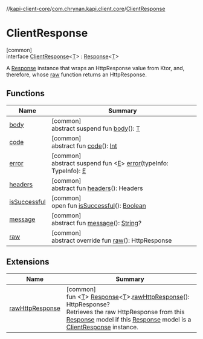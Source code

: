 //[kapi-client-core](../../../index.md)/[com.chrynan.kapi.client.core](../index.md)/[ClientResponse](index.md)

# ClientResponse

[common]\
interface [ClientResponse](index.md)&lt;[T](index.md)&gt; : [Response](../../../../kapi-core/kapi-core/com.chrynan.kapi.core/-response/index.md)&lt;[T](index.md)&gt; 

A [Response](../../../../kapi-core/kapi-core/com.chrynan.kapi.core/-response/index.md) instance that wraps an HttpResponse value from Ktor, and, therefore, whose [raw](raw.md) function returns an HttpResponse.

## Functions

| Name | Summary |
|---|---|
| [body](index.md#767346090%2FFunctions%2F618853277) | [common]<br>abstract suspend fun [body](index.md#767346090%2FFunctions%2F618853277)(): [T](index.md) |
| [code](index.md#840051647%2FFunctions%2F618853277) | [common]<br>abstract fun [code](index.md#840051647%2FFunctions%2F618853277)(): [Int](https://kotlinlang.org/api/latest/jvm/stdlib/kotlin/-int/index.html) |
| [error](index.md#-1332476271%2FFunctions%2F618853277) | [common]<br>abstract suspend fun &lt;[E](index.md#-1332476271%2FFunctions%2F618853277)&gt; [error](index.md#-1332476271%2FFunctions%2F618853277)(typeInfo: TypeInfo): [E](index.md#-1332476271%2FFunctions%2F618853277) |
| [headers](index.md#921059144%2FFunctions%2F618853277) | [common]<br>abstract fun [headers](index.md#921059144%2FFunctions%2F618853277)(): Headers |
| [isSuccessful](index.md#2122135336%2FFunctions%2F618853277) | [common]<br>open fun [isSuccessful](index.md#2122135336%2FFunctions%2F618853277)(): [Boolean](https://kotlinlang.org/api/latest/jvm/stdlib/kotlin/-boolean/index.html) |
| [message](index.md#67604967%2FFunctions%2F618853277) | [common]<br>abstract fun [message](index.md#67604967%2FFunctions%2F618853277)(): [String](https://kotlinlang.org/api/latest/jvm/stdlib/kotlin/-string/index.html)? |
| [raw](raw.md) | [common]<br>abstract override fun [raw](raw.md)(): HttpResponse |

## Extensions

| Name | Summary |
|---|---|
| [rawHttpResponse](../raw-http-response.md) | [common]<br>fun &lt;[T](../raw-http-response.md)&gt; [Response](../../../../kapi-core/kapi-core/com.chrynan.kapi.core/-response/index.md)&lt;[T](../raw-http-response.md)&gt;.[rawHttpResponse](../raw-http-response.md)(): HttpResponse?<br>Retrieves the raw HttpResponse from this [Response](../../../../kapi-core/kapi-core/com.chrynan.kapi.core/-response/index.md) model if this [Response](../../../../kapi-core/kapi-core/com.chrynan.kapi.core/-response/index.md) model is a [ClientResponse](index.md) instance. |
